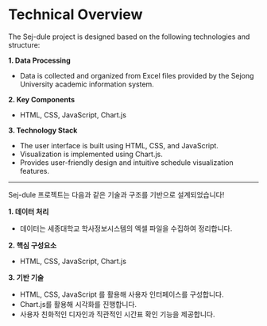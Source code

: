 # Technical Overview

The Sej-dule project is designed based on the following technologies and structure:

**1. Data Processing**

- Data is collected and organized from Excel files provided by the Sejong University academic information system.

**2. Key Components**

- HTML, CSS, JavaScript, Chart.js

**3. Technology Stack**

- The user interface is built using HTML, CSS, and JavaScript.
- Visualization is implemented using Chart.js.
- Provides user-friendly design and intuitive schedule visualization features.

---

Sej-dule 프로젝트는 다음과 같은 기술과 구조를 기반으로 설계되었습니다!

**1. 데이터 처리**

- 데이터는 세종대학교 학사정보시스템의 엑셀 파일을 수집하여 정리합니다.

**2. 핵심 구성요소**

- HTML, CSS, JavaScript, Chart.js

**3. 기반 기술**

- HTML, CSS, JavaScript 를 활용해 사용자 인터페이스를 구성합니다.
- Chart.js를 활용해 시각화를 진행합니다.
- 사용자 친화적인 디자인과 직관적인 시간표 확인 기능을 제공합니다.
